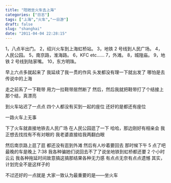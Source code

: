 ```yaml
---
title: "陪她坐火车去上海"
categories: ["日志"]
tags: ["上海","火车","一日游"]
draft: false
slug: "shanghai"
date: "2011-04-04 22:28:15"
---
```


1，八点半出门。
2，绍兴火车到上海虹桥站。
3，地铁 2 号线到人民广场。
4，人民公园。
5，南京路，淮海路。
6，KFC etc……
7，外滩。
8，城隍庙。
9，地铁 2 号线到陆家嘴。
10，东方明珠。

早上六点多就起来了
我延续了我一贯的作风
头发都没有理一下就出发了
哪怕是去传说中的上海

走之前系了一下鞋带
用力一拉鞋带居然断了
然后，然后我就把鞋带打了个结接上
那个结，真漂亮

到火车站迟了一点点
四个人都没有买到一起的座位
还好的是都还有座位

一路火车上无事

下了火车就直接地铁去人民广场
在人民公园逛了一下
哈哈，那边刚好有相亲会
我正想去找找有不有对眼的
我老婆直接给我两翻白眼

然后南京路上逛了逛
都还没有逛到外滩
然后有人吵着要回去
那时候下午 5 点了吧
最晚的车是晚上 7:38
我各种骗她们说回去不了了说坐地铁到虹桥都还要 2 个小时云云
我各种拖延时间故意搞这搞那结果各种无力感
有点点无奈有点点遗憾
其实，计划完全不是这样子的

不过还好的一点就是
大家一致认为最重要的是——坐火车
